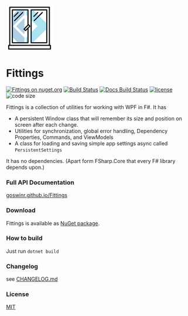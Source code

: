 <!-- in VS Code press Ctrl + Shift + V to see a preview-->
![Logo](https://raw.githubusercontent.com/goswinr/Fittings/main/Docs/img/logo128.png)

# Fittings
[![Fittings on nuget.org](https://img.shields.io/nuget/v/Fittings)](https://www.nuget.org/packages/Fittings/)
[![Build Status](https://github.com/goswinr/Fittings/actions/workflows/build.yml/badge.svg)](https://github.com/goswinr/Fittings/actions/workflows/build.yml)
[![Docs Build Status](https://github.com/goswinr/Fittings/actions/workflows/docs.yml/badge.svg)](https://github.com/goswinr/Fittings/actions/workflows/docs.yml)
[![license](https://img.shields.io/github/license/goswinr/Fittings)](LICENSE.md)
![code size](https://img.shields.io/github/languages/code-size/goswinr/Fittings.svg)


Fittings is a collection of utilities for working with WPF in F#. It has
* A persistent Window class that will remember its size and position on screen after each change.
* Utilities for synchronization, global error handling, Dependency Properties, Commands, and ViewModels
* A class for loading and saving simple app settings async called `PersistentSettings`

It has no dependencies. (Apart form FSharp.Core that every F# library depends upon.)

### Full API Documentation

[goswinr.github.io/Fittings](https://goswinr.github.io/Fittings/reference/fittings.html)

### Download

Fittings is available as [NuGet package](https://www.nuget.org/packages/Fittings).

### How to build

Just run `dotnet build`

### Changelog
see [CHANGELOG.md](https://github.com/goswinr/Fittings/blob/main/CHANGELOG.md)

### License

[MIT](https://github.com/goswinr/Fittings/blob/main/LICENSE.md)
